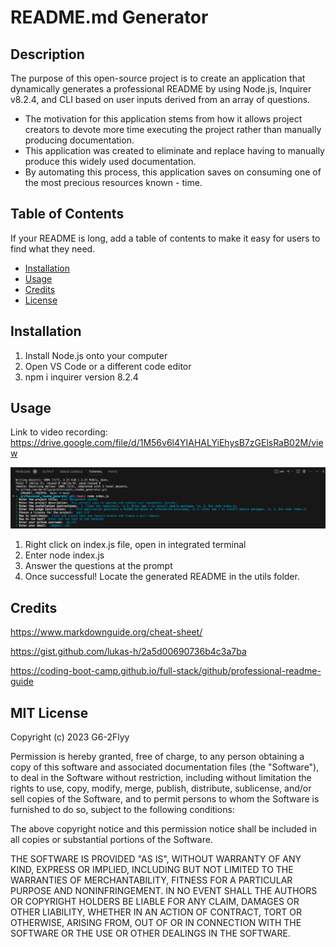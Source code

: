 # README.md Generator

## Description

The purpose of this open-source project is to create an application that dynamically generates a professional README by using Node.js, Inquirer v8.2.4, and CLI based on user inputs derived from an array of questions. 

- The motivation for this application stems from how it allows project creators to devote more time executing the project rather than manually producing documentation.
- This application was created to eliminate and replace having to manually produce this widely used documentation.
- By automating this process, this application saves on consuming one of the most precious resources known - time.

## Table of Contents

If your README is long, add a table of contents to make it easy for users to find what they need.

- [Installation](#installation)
- [Usage](#usage)
- [Credits](#credits)
- [License](#license)

## Installation

1. Install Node.js onto your computer
2. Open VS Code or a different code editor
3. npm i inquirer version 8.2.4

## Usage

Link to video recording: https://drive.google.com/file/d/1M56v6l4YIAHALYiEhysB7zGElsRaB02M/view

![image of questions in terminal](/assets/images/screenshot.png)

1. Right click on index.js file, open in integrated terminal
2. Enter node index.js
3. Answer the questions at the prompt
4. Once successful! Locate the generated README in the utils folder.
    

## Credits

https://www.markdownguide.org/cheat-sheet/

https://gist.github.com/lukas-h/2a5d00690736b4c3a7ba

https://coding-boot-camp.github.io/full-stack/github/professional-readme-guide

## MIT License

Copyright (c) 2023 G6-2Flyy

Permission is hereby granted, free of charge, to any person obtaining a copy of this software and associated documentation files (the "Software"), to deal in the Software without restriction, including without limitation the rights to use, copy, modify, merge, publish, distribute, sublicense, and/or sell copies of the Software, and to permit persons to whom the Software is furnished to do so, subject to the following conditions:

The above copyright notice and this permission notice shall be included in all copies or substantial portions of the Software.

THE SOFTWARE IS PROVIDED "AS IS", WITHOUT WARRANTY OF ANY KIND, EXPRESS OR IMPLIED, INCLUDING BUT NOT LIMITED TO THE WARRANTIES OF MERCHANTABILITY, FITNESS FOR A PARTICULAR PURPOSE AND NONINFRINGEMENT. IN NO EVENT SHALL THE AUTHORS OR COPYRIGHT HOLDERS BE LIABLE FOR ANY CLAIM, DAMAGES OR OTHER LIABILITY, WHETHER IN AN ACTION OF CONTRACT, TORT OR OTHERWISE, ARISING FROM, OUT OF OR IN CONNECTION WITH THE SOFTWARE OR THE USE OR OTHER DEALINGS IN THE SOFTWARE.


